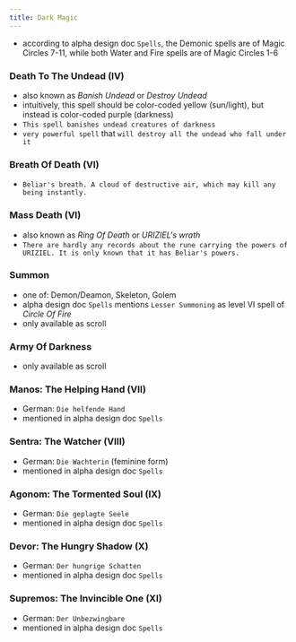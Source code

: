 ```yaml
---
title: Dark Magic
---
```


- according to alpha design doc `Spells`, the Demonic spells are of Magic Circles 7-11, while both Water and Fire spells are of Magic Circles 1-6

### Death To The Undead (IV)
- also known as _Banish Undead_ or _Destroy Undead_
- intuitively, this spell should be color-coded yellow (sun/light), but instead is color-coded purple (darkness)
- `This spell banishes undead creatures of darkness`
- `very powerful spell` that `will destroy all the undead who fall under it`

### Breath Of Death (VI)
- `Beliar's breath. A cloud of destructive air, which may kill any being instantly.`

### Mass Death (VI)
- also known as _Ring Of Death_ or _URIZIEL's wrath_
- `There are hardly any records about the rune carrying the powers of URIZIEL. It is only known that it has Beliar's powers.`

### Summon 
- one of: Demon/Deamon, Skeleton, Golem
- alpha design doc `Spells` mentions `Lesser Summoning` as level VI spell of _Circle Of Fire_
- only available as scroll

### Army Of Darkness
- only available as scroll

### Manos: The Helping Hand (VII)
- German: `Die helfende Hand`
- mentioned in alpha design doc `Spells`

### Sentra: The Watcher (VIII)
- German: `Die Wachterin` (feminine form)
- mentioned in alpha design doc `Spells`

### Agonom: The Tormented Soul (IX)
- German: `Die geplagte Seele`
- mentioned in alpha design doc `Spells`

### Devor: The Hungry Shadow (X)
- German: `Der hungrige Schatten`
- mentioned in alpha design doc `Spells`

### Supremos: The Invincible One (XI)
- German: `Der Unbezwingbare`
- mentioned in alpha design doc `Spells`


  
